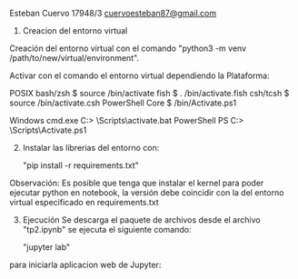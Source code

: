Esteban Cuervo
17948/3
cuervoesteban87@gmail.com


1. Creacion del entorno virtual

Creación del entorno virtual con el comando 
    "python3 -m venv /path/to/new/virtual/environment".

Activar con el comando el entorno virtual dependiendo la Plataforma:
    
POSIX
    bash/zsh
    $ source <venv>/bin/activate
    fish
    $ . <venv>/bin/activate.fish
    csh/tcsh
    $ source <venv>/bin/activate.csh
    PowerShell Core
    $ <venv>/bin/Activate.ps1

Windows
    cmd.exe
    C:\> <venv>\Scripts\activate.bat
    PowerShell
    PS C:\> <venv>\Scripts\Activate.ps1 

2. Instalar las librerias del entorno con:

    "pip install -r requirements.txt"

Observación: Es posible que tenga que instalar el kernel para poder ejecutar python en notebook, la versión debe coincidir con la del entorno virtual especificado en requirements.txt

3. Ejecución
Se descarga el paquete de archivos desde el archivo "tp2.ipynb" se ejecuta el siguiente comando:

    "jupyter lab"

para iniciarla aplicacion web de Jupyter:
    

